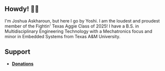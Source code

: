 ## Howdy! 👋🤠
I'm Joshua Askharoun, but here I go by Yoshi. I am the loudest and proudest member of the Fightin' Texas Aggie Class of 2025! I have a B.S. in Multidisciplinary Engineering Technology with a Mechatronics focus and minor in Embedded Systems from Texas A&M University.

## Support
- [**Donations**](https://josh.askharoun.com/donate)

<!--
**yoshiask/yoshiask** is a ✨ _special_ ✨ repository because its `README.md` (this file) appears on your GitHub profile.

Here are some ideas to get you started:

- 🔭 I’m currently working on ...
- 🌱 I’m currently learning ...
- 👯 I’m looking to collaborate on ...
- 🤔 I’m looking for help with ...
- 💬 Ask me about ...
- 📫 How to reach me: ...
- 😄 Pronouns: ...
- ⚡ Fun fact: ...
-->
